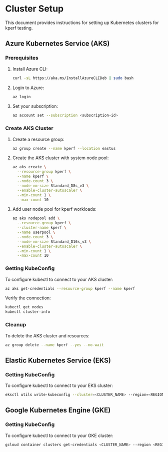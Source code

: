 # Cluster Setup

This document provides instructions for setting up Kubernetes clusters for kperf testing.

## Azure Kubernetes Service (AKS)

### Prerequisites

1. Install Azure CLI:
   ```bash
   curl -sL https://aka.ms/InstallAzureCLIDeb | sudo bash
   ```

2. Login to Azure:
   ```bash
   az login
   ```

3. Set your subscription:
   ```bash
   az account set --subscription <subscription-id>
   ```

### Create AKS Cluster

1. Create a resource group:
   ```bash
   az group create --name kperf --location eastus
   ```

2. Create the AKS cluster with system node pool:
   ```bash
   az aks create \
     --resource-group kperf \
     --name kperf \
     --node-count 3 \
     --node-vm-size Standard_D8s_v3 \
     --enable-cluster-autoscaler \
     --min-count 1 \
     --max-count 10
   ```

3. Add user node pool for kperf workloads:
   ```bash
   az aks nodepool add \
     --resource-group kperf \
     --cluster-name kperf \
     --name userpool \
     --node-count 3 \
     --node-vm-size Standard_D16s_v3 \
     --enable-cluster-autoscaler \
     --min-count 1 \
     --max-count 10
   ```

### Getting KubeConfig

To configure kubectl to connect to your AKS cluster:

```bash
az aks get-credentials --resource-group kperf --name kperf
```

Verify the connection:
```bash
kubectl get nodes
kubectl cluster-info
```

### Cleanup

To delete the AKS cluster and resources:
```bash
az group delete --name kperf --yes --no-wait
```


## Elastic Kubernetes Service (EKS)

### Getting KubeConfig
To configure kubectl to connect to your EKS cluster:
```bash
eksctl utils write-kubeconfig --cluster=<CLUSTER_NAME> --region=<REGION>
```

## Google Kubernetes Engine (GKE)

### Getting KubeConfig
To configure kubectl to connect to your GKE cluster:
```bash
gcloud container clusters get-credentials <CLUSTER_NAME> --region <REGION>
```